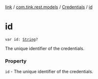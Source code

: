 [link](../../index.md) / [com.tink.rest.models](../index.md) / [Credentials](index.md) / [id](./id.md)

# id

`var id: `[`String`](https://kotlinlang.org/api/latest/jvm/stdlib/kotlin/-string/index.html)`?`

The unique identifier of the credentials.

### Property

`id` - The unique identifier of the credentials.